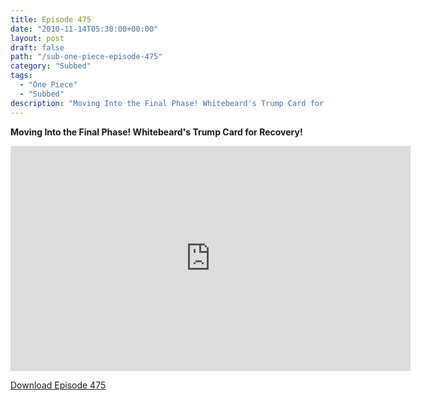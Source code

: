 ```yaml
---
title: Episode 475
date: "2010-11-14T05:30:00+00:00"
layout: post
draft: false
path: "/sub-one-piece-episode-475"
category: "Subbed"
tags:
  - "One Piece"
  - "Subbed"
description: "Moving Into the Final Phase! Whitebeard's Trump Card for Recovery!"
---
```


**Moving Into the Final Phase! Whitebeard's Trump Card for Recovery!**

<iframe width="640" height="360" src="https://www.rapidvideo.com/e/G6FRPEWX77" frameborder="0" marginwidth=0 marginheight=0 scrolling=no allowfullscreen></iframe>

<a href="http://ouo.io/qs/eCodkFEQ?s=https://rapidvid.to/d/https://www.rapidvideo.com/e/G6FRPEWX77">Download Episode 475</a>
